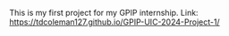 This is my first project for my GPIP internship.
Link: https://tdcoleman127.github.io/GPIP-UIC-2024-Project-1/
